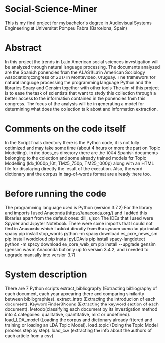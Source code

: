 # Social-Science-Miner
This is my final project for my bachelor's degree in Audiovisual Systems Engineering at Universitat Pompeu Fabra (Barcelona, Spain)

# Abstract
In this project the trends in Latin American social sciences investigation will be analyzed through natural language processing.
The documents analyzed are the Spanish ponencies from the ALAS1(Latin American Sociology Association)congress of 2017 in Montevideo, Uruguay.
The framework for natural language processing the programming language Python and the libraries Spacy and Gensim together with other tools 
The aim of this project is to ease the task of scientists that want to study this collection through a better access to the information contained in the ponencies from this congress.
The focus of the analysis will be in generating a model for determining what does the collection talk about and information extraction.

# Comments on the code itself
In the Script finals directory there is the Python code, it is not fully optimized and may take some time (about 4 hours or more the part on Topic Modelling).
In the docs_es directory there are the 1004 Spanish documents belonging to the colection and some already trained models for Topic Modelling (lda_1000p_10t, TM25_750p, TM25_1000p) along with an HTML file for displaying directly the result of the execution.
Also, the word dictionary and the corpus in bag-of-words format are already there too.

# Before running the code
The programming language used is Python (version 3.7.2)
For the library and imports I used Anaconda (https://anaconda.org/) and I added this libraries apart from the default ones:
dill, ujson
The IDEs that I used were Spyder and Jupyter Notebook.
There were some imports that I could not find in Anacondo which I added directly from the system console:
pip install spacy
pip install stop_words
python -m spacy download es_core_news_sm
pip install wordcloud
pip install pyLDAvis
pip install spacy-langdetect 
python -m spacy download en_core_web_sm
pip install --upgrade gensim (gensim was in Anaconda but only up to version 3.4.2, and i needed to upgrade manually into version 3.7)

# System description
There are 7 Python scripts 
extract_bibliography (Extracting bibliography of each document, each year appearing there and comparing similarity between bibliographies).
extract_intro (Extracting the introduction of each document).
KeywordFinder3Nouns (Extracting the keyword section of each document).
Metodo(classifying each document by its investigation method into 4 categories: qualitative, quantitative, mixt or undefined).
load_LDA_model (Loading the corpus and dictionary already filtered and training or loading an LDA Topic Model).
load_topic (Doing the Topic Model process step by step).
load_csv (extracting the info about the authors of each article from a csv)
